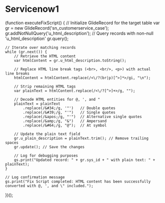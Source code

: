# Servicenow1
(function executeFixScript() { 
    // Initialize GlideRecord for the target table
    var gr = new GlideRecord('sn_customerservice_case');
    gr.addNotNullQuery('u_html_description'); // Query records with non-null 'u_html_description'
    gr.query();

    // Iterate over matching records
    while (gr.next()) {
        // Retrieve the HTML content
        var htmlContent = gr.u_html_description.toString();

        // Replace HTML line break tags (<br>, <br/>, <p>) with actual line breaks
        htmlContent = htmlContent.replace(/<\/?(br|p)[^>]*>/gi, "\n");

        // Strip remaining HTML tags
        var plainText = htmlContent.replace(/<\/?[^>]+>/g, "");

        // Decode HTML entities for @, ', and "
        plainText = plainText
            .replace(/&#34;/g, '"')   // Double quotes
            .replace(/&#39;/g, "'")   // Single quotes
            .replace(/&apos;/g, "'")  // Alternative single quotes
            .replace(/&amp;/g, "&")   // Ampersand
            .replace(/&#64;/g, "@");  // At symbol

        // Update the plain text field
        gr.u_plain_description = plainText.trim(); // Remove trailing spaces
        gr.update(); // Save the changes

        // Log for debugging purposes
        gs.print("Updated record: " + gr.sys_id + " with plain text: " + plainText);
    }

    // Log confirmation message
    gs.print("Fix Script completed: HTML content has been successfully converted with @, ', and \" included.");
})();

